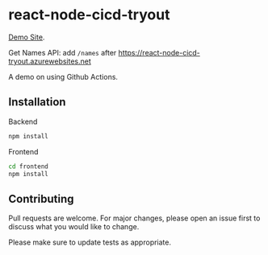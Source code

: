 # react-node-cicd-tryout

[Demo Site](https://react-node-cicd-tryout.azurewebsites.net).

Get Names API: add ```/names``` after https://react-node-cicd-tryout.azurewebsites.net

A demo on using Github Actions.

## Installation
Backend
```bash
npm install
```
Frontend

```bash
cd frontend
npm install
```

## Contributing
Pull requests are welcome. For major changes, please open an issue first to discuss what you would like to change.

Please make sure to update tests as appropriate.
